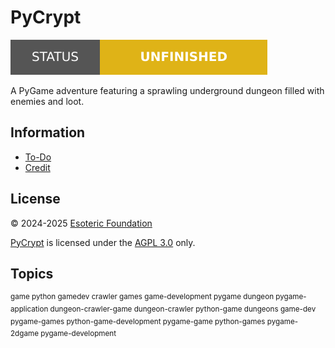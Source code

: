 # PyCrypt

[![Project status: unfinished][status]][root]

A PyGame adventure featuring a sprawling underground dungeon filled with enemies and loot.

## Information

- [To-Do][to-do]
- [Credit][credit]

## License

&copy; 2024-2025 [Esoteric Foundation][author-homepage]

[PyCrypt][root] is licensed under the [AGPL 3.0][license] only.

## Topics

<sup>game python gamedev crawler games game-development pygame dungeon pygame-application dungeon-crawler-game dungeon-crawler python-game dungeons game-dev pygame-games python-game-development pygame-game python-games pygame-2dgame pygame-development</sup>

<!-- Link aliases -->

[root]: /
[status]: assets/images/badges/status.svg

<!-- Websites -->

[author-homepage]: https://esoteric.foundation

<!-- Files -->

[to-do]: ./TODO.md
[credit]: ./CREDIT.md
[license]: ../LICENSE
